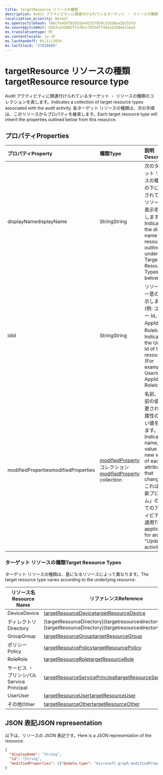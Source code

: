 ```yaml
---
title: targetResource リソースの種類
description: Audit アクティビティに関連付けられているターゲット ・ リソースの種類のコレクションを表します。 各ターゲット リソースの種類は、次の手順は、このリソースからプロパティを継承します。
localization_priority: Normal
ms.openlocfilehash: f86cfe45870292dae93327859c32d38aa2b252fd
ms.sourcegitcommit: d2b3ca32602ffa76cc7925d7f4d1e2258e611ea5
ms.translationtype: MT
ms.contentlocale: ja-JP
ms.lasthandoff: 01/11/2019
ms.locfileid: "27828680"
---
```

# <a name="targetresource-resource-type"></a><span data-ttu-id="97026-104">targetResource リソースの種類</span><span class="sxs-lookup"><span data-stu-id="97026-104">targetResource resource type</span></span>
<span data-ttu-id="97026-105">Audit アクティビティに関連付けられているターゲット ・ リソースの種類のコレクションを表します。</span><span class="sxs-lookup"><span data-stu-id="97026-105">Indicates a collection of  target resource types associated with the audit activity.</span></span> <span data-ttu-id="97026-106">各ターゲット リソースの種類は、次の手順は、このリソースからプロパティを継承します。</span><span class="sxs-lookup"><span data-stu-id="97026-106">Each target resource type will inherit the properties outlined below from this resource.</span></span>


## <a name="properties"></a><span data-ttu-id="97026-107">プロパティ</span><span class="sxs-lookup"><span data-stu-id="97026-107">Properties</span></span>
| <span data-ttu-id="97026-108">プロパティ</span><span class="sxs-lookup"><span data-stu-id="97026-108">Property</span></span>     | <span data-ttu-id="97026-109">種類</span><span class="sxs-lookup"><span data-stu-id="97026-109">Type</span></span>   |<span data-ttu-id="97026-110">説明</span><span class="sxs-lookup"><span data-stu-id="97026-110">Description</span></span>|
|:---------------|:--------|:----------|
|<span data-ttu-id="97026-111">displayName</span><span class="sxs-lookup"><span data-stu-id="97026-111">displayName</span></span>|<span data-ttu-id="97026-112">String</span><span class="sxs-lookup"><span data-stu-id="97026-112">String</span></span>|<span data-ttu-id="97026-113">次のターゲット リソースの種類] の下に記載されているリソースの表示名を示します。</span><span class="sxs-lookup"><span data-stu-id="97026-113">Indicates the display name of the resources outlined under Target Resource Types below.</span></span>|
|<span data-ttu-id="97026-114">id</span><span class="sxs-lookup"><span data-stu-id="97026-114">id</span></span>|<span data-ttu-id="97026-115">String</span><span class="sxs-lookup"><span data-stu-id="97026-115">String</span></span>|<span data-ttu-id="97026-116">リソースの一意の Id を示します (例: ユーザー Id、AppId を RoleId。)。</span><span class="sxs-lookup"><span data-stu-id="97026-116">Indicates the Unique Id of the resource (For example: UserId, AppId, RoleId.).</span></span>|
|<span data-ttu-id="97026-117">modifiedProperties</span><span class="sxs-lookup"><span data-stu-id="97026-117">modifiedProperties</span></span>|<span data-ttu-id="97026-118">[modifiedProperty](modifiedproperty.md)コレクション</span><span class="sxs-lookup"><span data-stu-id="97026-118">[modifiedProperty](modifiedproperty.md) collection</span></span>|<span data-ttu-id="97026-119">名前、変更前の値と変更された各属性の新しい値を示します。</span><span class="sxs-lookup"><span data-stu-id="97026-119">Indicates name, old value and new value of each attribute that changed.</span></span> <span data-ttu-id="97026-120">これは、「更新プログラム」のすべてのアクティビティの適用</span><span class="sxs-lookup"><span data-stu-id="97026-120">This is applicable for any "Update" activities</span></span>|

### <a name="target-resource-types"></a><span data-ttu-id="97026-121">ターゲット リソースの種類</span><span class="sxs-lookup"><span data-stu-id="97026-121">Target Resource Types</span></span>

<span data-ttu-id="97026-122">ターゲット リソースの種類は、基になるリソースによって異なります。</span><span class="sxs-lookup"><span data-stu-id="97026-122">The target resource type varies according to the underlying resource:</span></span>

|<span data-ttu-id="97026-123">リソース名</span><span class="sxs-lookup"><span data-stu-id="97026-123">Resource Name</span></span>| <span data-ttu-id="97026-124">リファレンス</span><span class="sxs-lookup"><span data-stu-id="97026-124">Reference</span></span>|
|-------------|----------|
<span data-ttu-id="97026-125">Device</span><span class="sxs-lookup"><span data-stu-id="97026-125">Device</span></span>|[<span data-ttu-id="97026-126">targetResourceDevice</span><span class="sxs-lookup"><span data-stu-id="97026-126">targetResourceDevice</span></span>](targetresourcedevice.md)
<span data-ttu-id="97026-127">ディレクトリ</span><span class="sxs-lookup"><span data-stu-id="97026-127">Directory</span></span>|<span data-ttu-id="97026-128">[targetResourceDirectory](targetresourcedirectory.md]</span><span class="sxs-lookup"><span data-stu-id="97026-128">[targetResourceDirectory](targetresourcedirectory.md]</span></span>
<span data-ttu-id="97026-129">Group</span><span class="sxs-lookup"><span data-stu-id="97026-129">Group</span></span>|[<span data-ttu-id="97026-130">targetResourceGroup</span><span class="sxs-lookup"><span data-stu-id="97026-130">targetResourceGroup</span></span>](targetresourcegroup.md)
<span data-ttu-id="97026-131">ポリシー</span><span class="sxs-lookup"><span data-stu-id="97026-131">Policy</span></span>|[<span data-ttu-id="97026-132">targetResourcePolicy</span><span class="sxs-lookup"><span data-stu-id="97026-132">targetResourcePolicy</span></span>](targetresourcepolicy.md)
<span data-ttu-id="97026-133">Role</span><span class="sxs-lookup"><span data-stu-id="97026-133">Role</span></span>|[<span data-ttu-id="97026-134">targetResourceRole</span><span class="sxs-lookup"><span data-stu-id="97026-134">targetResourceRole</span></span>](targetresourcerole.md)
<span data-ttu-id="97026-135">サービス ・ プリンシパル</span><span class="sxs-lookup"><span data-stu-id="97026-135">Service Principal</span></span>|[<span data-ttu-id="97026-136">targetResourceServicePrincipal</span><span class="sxs-lookup"><span data-stu-id="97026-136">targetResourceServicePrincipal</span></span>](targetresourceserviceprincipal.md)
<span data-ttu-id="97026-137">User</span><span class="sxs-lookup"><span data-stu-id="97026-137">User</span></span>|[<span data-ttu-id="97026-138">targetResourceUser</span><span class="sxs-lookup"><span data-stu-id="97026-138">targetResourceUser</span></span>](targetresourceuser.md)
<span data-ttu-id="97026-139">その他</span><span class="sxs-lookup"><span data-stu-id="97026-139">Other</span></span>|[<span data-ttu-id="97026-140">targetResourceOther</span><span class="sxs-lookup"><span data-stu-id="97026-140">targetResourceOther</span></span>](targetresourceother.md)

## <a name="json-representation"></a><span data-ttu-id="97026-141">JSON 表記</span><span class="sxs-lookup"><span data-stu-id="97026-141">JSON representation</span></span>

<span data-ttu-id="97026-142">以下は、リソースの JSON 表記です。</span><span class="sxs-lookup"><span data-stu-id="97026-142">Here is a JSON representation of the resource.</span></span>

<!-- {
  "blockType": "resource",
  "optionalProperties": [

  ],
  "@odata.type": "microsoft.graph.targetResource"
}-->

```json
{
  "displayName": "String",
  "id": "String",
  "modifiedProperties": [{"@odata.type": "microsoft.graph.modifiedProperty"}]
}

```

<!-- uuid: 8fcb5dbc-d5aa-4681-8e31-b001d5168d79
2015-10-25 14:57:30 UTC -->
<!-- {
  "type": "#page.annotation",
  "description": "targetResource resource",
  "keywords": "",
  "section": "documentation",
  "tocPath": ""
}-->
